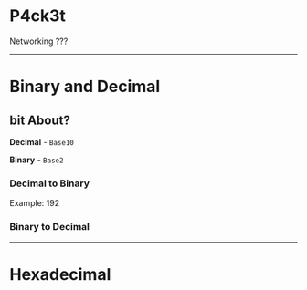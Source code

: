 # P4ck3t

Networking ???

___

# Binary and Decimal

## bit About?

**Decimal** - `Base10` 

**Binary** - `Base2`

### Decimal to Binary

Example: 192

### Binary to Decimal
___

# Hexadecimal


